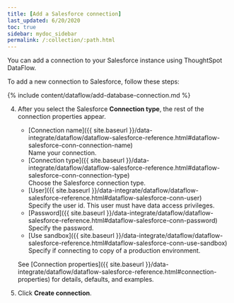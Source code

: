 ```yaml
---
title: [Add a Salesforce connection]
last_updated: 6/20/2020
toc: true
sidebar: mydoc_sidebar
permalink: /:collection/:path.html
---
```

You can add a connection to your Salesforce instance using ThoughtSpot DataFlow.

To add a new connection to Salesforce, follow these steps:

{% include content/dataflow/add-database-connection.md %}

4. After you select the Salesforce **Connection type**, the rest of the connection properties appear.

    * [Connection name]({{ site.baseurl }}/data-integrate/dataflow/dataflow-salesforce-reference.html#dataflow-salesforce-conn-connection-name)<br/>Name your connection.
    * [Connection type]({{ site.baseurl }}/data-integrate/dataflow/dataflow-salesforce-reference.html#dataflow-salesforce-conn-connection-type)<br/>Choose the Salesforce connection type.
    * [User]({{ site.baseurl }}/data-integrate/dataflow/dataflow-salesforce-reference.html#dataflow-salesforce-conn-user)<br/>Specify the user id. This user must have data access privileges.
    * [Password]({{ site.baseurl }}/data-integrate/dataflow/dataflow-salesforce-reference.html#dataflow-salesforce-conn-password)<br/>Specify the password.
    * [Use sandbox]({{ site.baseurl }}/data-integrate/dataflow/dataflow-salesforce-reference.html#dataflow-salesforce-conn-use-sandbox)<br/>Specify if connecting to copy of a production environment.

   See [Connection properties]({{ site.baseurl }}/data-integrate/dataflow/dataflow-salesforce-reference.html#connection-properties) for details, defaults, and examples.

5. Click **Create connection**.   
